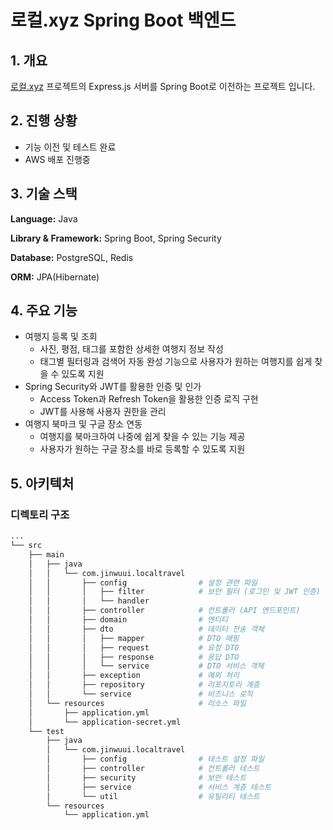 # 로컬.xyz Spring Boot 백엔드

## 1. 개요

[로컬.xyz](https://github.com/jinwuui/local-travel-map-frontend) 프로젝트의 Express.js 서버를 Spring Boot로 이전하는 프로젝트 입니다.

## 2. 진행 상황

- 기능 이전 및 테스트 완료
- AWS 배포 진행중

## 3. 기술 스택

**Language:** Java

**Library & Framework:** Spring Boot, Spring Security

**Database:** PostgreSQL, Redis

**ORM:** JPA(Hibernate)

## 4. 주요 기능

- 여행지 등록 및 조회
  - 사진, 평점, 태그를 포함한 상세한 여행지 정보 작성
  - 태그별 필터링과 검색어 자동 완성 기능으로 사용자가 원하는 여행지를 쉽게 찾을 수 있도록 지원
- Spring Security와 JWT를 활용한 인증 및 인가
  - Access Token과 Refresh Token을 활용한 인증 로직 구현
  - JWT를 사용해 사용자 권한을 관리
- 여행지 북마크 및 구글 장소 연동
  - 여행지를 북마크하여 나중에 쉽게 찾을 수 있는 기능 제공
  - 사용자가 원하는 구글 장소를 바로 등록할 수 있도록 지원

## 5. 아키텍처

### 디렉토리 구조

```bash
...
└── src
    ├── main
    │   ├── java
    │   │   └── com.jinwuui.localtravel
    │   │       ├── config                # 설정 관련 파일
    │   │       │   ├── filter            # 보안 필터 (로그인 및 JWT 인증)
    │   │       │   └── handler
    │   │       ├── controller            # 컨트롤러 (API 엔드포인트)
    │   │       ├── domain                # 엔티티
    │   │       ├── dto                   # 데이터 전송 객체
    │   │       │   ├── mapper            # DTO 매핑
    │   │       │   ├── request           # 요청 DTO
    │   │       │   ├── response          # 응답 DTO
    │   │       │   └── service           # DTO 서비스 객체
    │   │       ├── exception             # 예외 처리
    │   │       ├── repository            # 리포지토리 계층
    │   │       └── service               # 비즈니스 로직
    │   └── resources                     # 리소스 파일
    │       ├── application.yml
    │       └── application-secret.yml
    └── test
        ├── java
        │   └── com.jinwuui.localtravel
        │       ├── config                # 테스트 설정 파일
        │       ├── controller            # 컨트롤러 테스트
        │       ├── security              # 보안 테스트
        │       ├── service               # 서비스 계층 테스트
        │       └── util                  # 유틸리티 테스트
        └── resources
            └── application.yml
```
